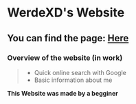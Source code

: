 # WerdeXD's Website

## You can find the page: [Here](https://werdexd.github.io/Website/)

### Overview of the website (in work)

 
> * Quick online search with Google
> * Basic information about me

__This Website was made by a begginer__
